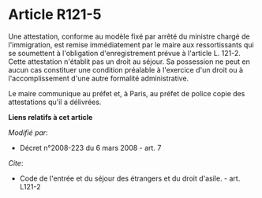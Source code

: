 # Article R121-5

Une attestation, conforme au modèle fixé par arrêté du ministre chargé de l'immigration, est remise immédiatement par le
maire aux ressortissants qui se soumettent à l'obligation d'enregistrement prévue à l'article L. 121-2. Cette attestation
n'établit pas un droit au séjour. Sa possession ne peut en aucun cas constituer une condition préalable à l'exercice d'un
droit ou à l'accomplissement d'une autre formalité administrative. 

Le maire communique au préfet et, à Paris, au préfet de police copie des attestations qu'il a délivrées.

**Liens relatifs à cet article**

_Modifié par_:

  - Décret n°2008-223 du 6 mars 2008 - art. 7

_Cite_:

  - Code de l'entrée et du séjour des étrangers et du droit d'asile. - art. L121-2
